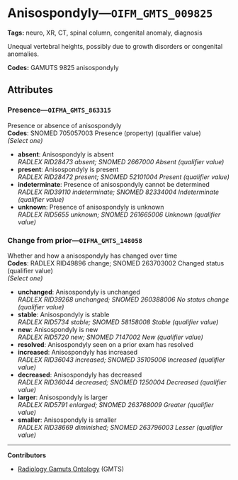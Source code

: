 # Anisospondyly—`OIFM_GMTS_009825`

**Tags:** neuro, XR, CT, spinal column, congenital anomaly, diagnosis

Unequal vertebral heights, possibly due to growth disorders or congenital anomalies.

**Codes:** GAMUTS 9825 anisospondyly

## Attributes

### Presence—`OIFMA_GMTS_863315`

Presence or absence of anisospondyly  
**Codes**: SNOMED 705057003 Presence (property) (qualifier value)  
*(Select one)*

- **absent**: Anisospondyly is absent  
_RADLEX RID28473 absent; SNOMED 2667000 Absent (qualifier value)_
- **present**: Anisospondyly is present  
_RADLEX RID28472 present; SNOMED 52101004 Present (qualifier value)_
- **indeterminate**: Presence of anisospondyly cannot be determined  
_RADLEX RID39110 indeterminate; SNOMED 82334004 Indeterminate (qualifier value)_
- **unknown**: Presence of anisospondyly is unknown  
_RADLEX RID5655 unknown; SNOMED 261665006 Unknown (qualifier value)_

### Change from prior—`OIFMA_GMTS_148058`

Whether and how a anisospondyly has changed over time  
**Codes**: RADLEX RID49896 change; SNOMED 263703002 Changed status (qualifier value)  
*(Select one)*

- **unchanged**: Anisospondyly is unchanged  
_RADLEX RID39268 unchanged; SNOMED 260388006 No status change (qualifier value)_
- **stable**: Anisospondyly is stable  
_RADLEX RID5734 stable; SNOMED 58158008 Stable (qualifier value)_
- **new**: Anisospondyly is new  
_RADLEX RID5720 new; SNOMED 7147002 New (qualifier value)_
- **resolved**: Anisospondyly seen on a prior exam has resolved  
- **increased**: Anisospondyly has increased  
_RADLEX RID36043 increased; SNOMED 35105006 Increased (qualifier value)_
- **decreased**: Anisospondyly has decreased  
_RADLEX RID36044 decreased; SNOMED 1250004 Decreased (qualifier value)_
- **larger**: Anisospondyly is larger  
_RADLEX RID5791 enlarged; SNOMED 263768009 Greater (qualifier value)_
- **smaller**: Anisospondyly is smaller  
_RADLEX RID38669 diminished; SNOMED 263796003 Lesser (qualifier value)_

---

**Contributors**

- [Radiology Gamuts Ontology](https://gamuts.net/) (GMTS)